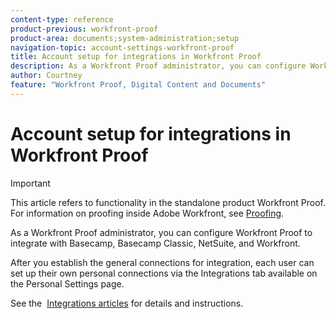 ```yaml
---
content-type: reference
product-previous: workfront-proof
product-area: documents;system-administration;setup
navigation-topic: account-settings-workfront-proof
title: Account setup for integrations in Workfront Proof
description: As a Workfront Proof administrator, you can configure Workfront Proof to integrate with Basecamp, Basecamp Classic, NetSuite, and Workfront.
author: Courtney
feature: "Workfront Proof, Digital Content and Documents"
---
```


# Account setup for integrations in Workfront Proof

>[!IMPORTANT]
>
>This article refers to functionality in the standalone product Workfront Proof. For information on proofing inside Adobe Workfront, see [Proofing](../../../review-and-approve-work/proofing/proofing.md).

As a Workfront Proof administrator, you can configure Workfront Proof to integrate with Basecamp, Basecamp Classic, NetSuite, and Workfront.

After you establish the&nbsp;general connections for integration, each user can set up&nbsp;their own personal connections via the Integrations tab available on the Personal Settings page.

See the&nbsp; [Integrations articles](https://support.workfront.com/hc/en-us/categories/115000588707-Integrations) for details and instructions.
